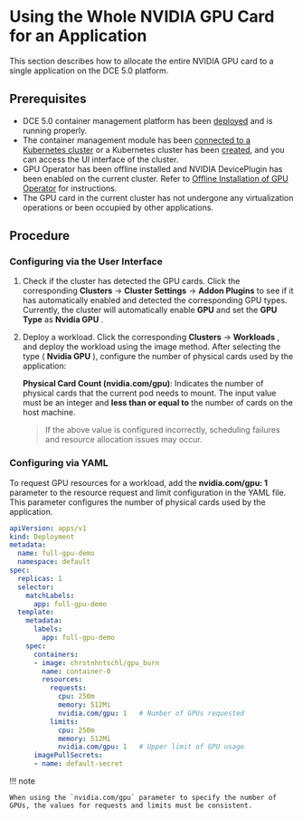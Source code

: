 # Using the Whole NVIDIA GPU Card for an Application

This section describes how to allocate the entire NVIDIA GPU card to a single application on the DCE 5.0 platform.

## Prerequisites

- DCE 5.0 container management platform has been [deployed](https://docs.daocloud.io/install/index.html) and is running properly.
- The container management module has been [connected to a Kubernetes cluster](../../clusters/integrate-cluster.md) or a Kubernetes cluster has been [created](../../clusters/create-cluster.md), and you can access the UI interface of the cluster.
- GPU Operator has been offline installed and NVIDIA DevicePlugin has been enabled on the current cluster. Refer to [Offline Installation of GPU Operator](install_nvidia_driver_of_operator.md) for instructions.
- The GPU card in the current cluster has not undergone any virtualization operations or been occupied by other applications.

## Procedure

### Configuring via the User Interface

1. Check if the cluster has detected the GPU cards. Click the corresponding __Clusters__ -> __Cluster Settings__ -> __Addon Plugins__ to see if it has automatically enabled and detected the corresponding GPU types.
   Currently, the cluster will automatically enable __GPU__ and set the __GPU Type__ as __Nvidia GPU__ .

    

2. Deploy a workload. Click the corresponding __Clusters__ -> __Workloads__ , and deploy the workload using the image method. After selecting the type ( __Nvidia GPU__ ), configure the number of physical cards used by the application:

    **Physical Card Count (nvidia.com/gpu)**: Indicates the number of physical cards that the current pod needs to mount. The input value must be an integer and **less than or equal to** the number of cards on the host machine.

    
    
    > If the above value is configured incorrectly, scheduling failures and resource allocation issues may occur.

### Configuring via YAML

To request GPU resources for a workload, add the __nvidia.com/gpu: 1__ parameter to the resource request and limit configuration in the YAML file. This parameter configures the number of physical cards used by the application.

```yaml
apiVersion: apps/v1
kind: Deployment
metadata:
  name: full-gpu-demo
  namespace: default
spec:
  replicas: 1
  selector:
    matchLabels:
      app: full-gpu-demo
  template:
    metadata:
      labels:
        app: full-gpu-demo
    spec:
      containers:
      - image: chrstnhntschl/gpu_burn
        name: container-0
        resources:
          requests:
            cpu: 250m
            memory: 512Mi
            nvidia.com/gpu: 1   # Number of GPUs requested
          limits:
            cpu: 250m
            memory: 512Mi
            nvidia.com/gpu: 1   # Upper limit of GPU usage
      imagePullSecrets:
      - name: default-secret
```

!!! note

    When using the `nvidia.com/gpu` parameter to specify the number of GPUs, the values for requests and limits must be consistent.
